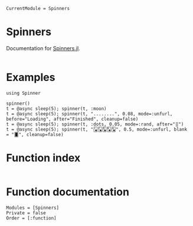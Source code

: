 ```@meta
CurrentModule = Spinners
```

# Spinners

Documentation for [Spinners.jl](https://github.com/AshlinHarris/Spinners.jl).

```@contents
```

# Examples

```@example
using Spinner

spinner()
t = @async sleep(5); spinner(t, :moon)
t = @async sleep(5); spinner(t, "........", 0.08, mode=:unfurl, before="Loading", after="Finished", cleanup=false)
t = @async sleep(5); spinner(t, :dots, 0.05, mode=:rand, after="⣿")
t = @async sleep(5); spinner(t, "🂫🂬🂭🂮🂡", 0.5, mode=:unfurl, blank = "🂠", cleanup=false)

```
# Function index

```@index
```

# Function documentation

```@autodocs
Modules = [Spinners]
Private = false
Order = [:function]
```

